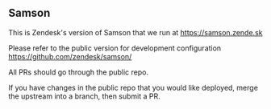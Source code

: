 ## Samson

This is Zendesk's version of Samson that we run at https://samson.zende.sk

Please refer to the public version for development configuration https://github.com/zendesk/samson/

All PRs should go through the public repo.

If you have changes in the public repo that you would like deployed, merge the upstream into a branch, then submit a PR.

